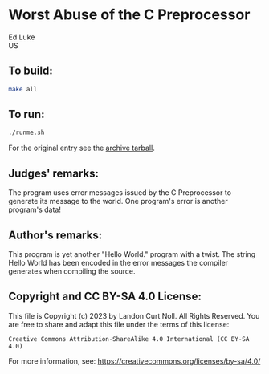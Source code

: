 # Worst Abuse of the C Preprocessor

Ed Luke  
US    


## To build:

```sh
make all
```


## To run:

```sh
./runme.sh
```

For the original entry see the [archive tarball](/archive/archive-1992.tar.bz2).


## Judges' remarks:

The program uses error messages issued by the C Preprocessor to
generate its message to the world.  One program's error is another 
program's data!


## Author's remarks:

This program is yet another "Hello World." program with a twist.  The
string Hello World has been encoded in the error messages the compiler
generates when compiling the source.


## Copyright and CC BY-SA 4.0 License:

This file is Copyright (c) 2023 by Landon Curt Noll.  All Rights Reserved.
You are free to share and adapt this file under the terms of this license:

    Creative Commons Attribution-ShareAlike 4.0 International (CC BY-SA 4.0)

For more information, see: https://creativecommons.org/licenses/by-sa/4.0/
